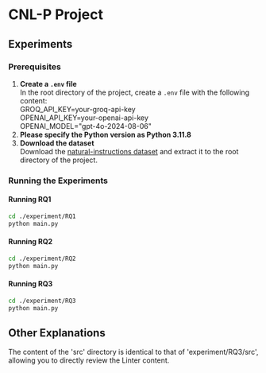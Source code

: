# CNL-P Project


## Experiments


### Prerequisites

1. **Create a `.env` file**  
   In the root directory of the project, create a `.env` file with the following content:<br>
   GROQ_API_KEY=your-groq-api-key<br>
   OPENAI_API_KEY=your-openai-api-key<br>
   OPENAI_MODEL="gpt-4o-2024-08-06"<br>
2. **Please specify the Python version as Python 3.11.8**
3. **Download the dataset**  
Download the [natural-instructions dataset](https://github.com/allenai/natural-instructions) and extract it to the root directory of the project.  


### Running the Experiments

#### Running RQ1
```bash
cd ./experiment/RQ1
python main.py
```

#### Running RQ2
```bash
cd ./experiment/RQ2
python main.py
```

#### Running RQ3
```bash
cd ./experiment/RQ3
python main.py
```


## Other Explanations
The content of the 'src' directory is identical to that of 'experiment/RQ3/src', allowing you to directly review the Linter content.

